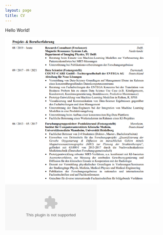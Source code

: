 ```yaml
---
layout: page
title: CV
---
```

Hello World!

![screenshot](/cv/cv_german.png)
![link](/cv/Lebenslauf_2022_D.docx)
